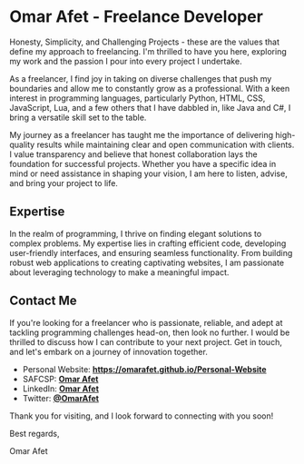 # Omar Afet - Freelance Developer

<!-- Banner -->

Honesty, Simplicity, and Challenging Projects - these are the values that define my approach to freelancing. I'm thrilled to have you here, exploring my work and the passion I pour into every project I undertake.

As a freelancer, I find joy in taking on diverse challenges that push my boundaries and allow me to constantly grow as a professional. With a keen interest in programming languages, particularly Python, HTML, CSS, JavaScript, Lua, and a few others that I have dabbled in, like Java and C#, I bring a versatile skill set to the table.

My journey as a freelancer has taught me the importance of delivering high-quality results while maintaining clear and open communication with clients. I value transparency and believe that honest collaboration lays the foundation for successful projects. Whether you have a specific idea in mind or need assistance in shaping your vision, I am here to listen, advise, and bring your project to life.

## Expertise

In the realm of programming, I thrive on finding elegant solutions to complex problems. My expertise lies in crafting efficient code, developing user-friendly interfaces, and ensuring seamless functionality. From building robust web applications to creating captivating websites, I am passionate about leveraging technology to make a meaningful impact.

## Contact Me

If you're looking for a freelancer who is passionate, reliable, and adept at tackling programming challenges head-on, then look no further. I would be thrilled to discuss how I can contribute to your next project. Get in touch, and let's embark on a journey of innovation together.

- Personal Website: **https://omarafet.github.io/Personal-Website**
- SAFCSP: [**Omar Afet**](https://profile.satr.codes/omarafet/public/overview)
- LinkedIn: [**Omar Afet**](https://www.linkedin.com/in/OmarAfet/)
- Twitter: [**@OmarAfet**](https://twitter.com/OmarAfet)

Thank you for visiting, and I look forward to connecting with you soon!

Best regards,

Omar Afet

